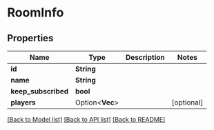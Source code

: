 # RoomInfo

## Properties

Name | Type | Description | Notes
------------ | ------------- | ------------- | -------------
**id** | **String** |  | 
**name** | **String** |  | 
**keep_subscribed** | **bool** |  | 
**players** | Option<**Vec<i64>**> |  | [optional]

[[Back to Model list]](../README.md#documentation-for-models) [[Back to API list]](../README.md#documentation-for-api-endpoints) [[Back to README]](../README.md)


